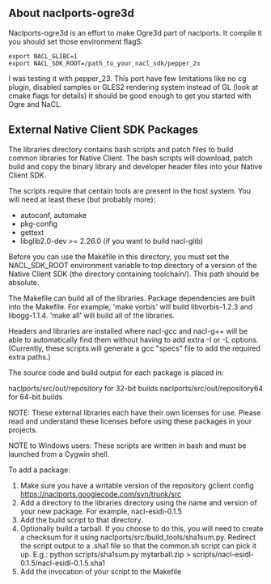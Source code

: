 ## About naclports-ogre3d

Naclports-ogre3d is an effort to make Ogre3d part of naclports.
It compile it you should set those environment flagS:
```
export NACL_GLIBC=1
export NACL_SDK_ROOT=/path_to_your_nacl_sdk/pepper_2x
```
I was testing it with pepper_23. 
This port have few limitations like no cg plugin, disabled samples
or GLES2 rendering system instead of GL (look at cmake flags for details)
it should be good enough to get you started with Ogre and NaCL.

## External Native Client SDK Packages

The libraries directory contains bash scripts and patch files to build
common libraries for Native Client. The bash scripts will download, patch
build and copy the binary library and developer header files into your
Native Client SDK.

The scripts require that centain tools are present in the host system.
You will need at least these (but probably more):
- autoconf, automake
- pkg-config
- gettext
- libglib2.0-dev >= 2.26.0 (if you want to build nacl-glib)

Before you can use the Makefile in this directory, you must set the
NACL_SDK_ROOT environment variable to top directory of a version of the
Native Client SDK (the directory containing toolchain/).
This path should be absolute.

The Makefile can build all of the libraries. Package dependencies are 
built into the Makefile. For example, 'make vorbis' will build
libvorbis-1.2.3 and libogg-1.1.4.  'make all' will build all of the libraries.

Headers and libraries are installed where nacl-gcc and nacl-g++ will
be able to automatically find them without having to add extra -I or -L
options.  (Currently, these scripts will generate a gcc "specs" file
to add the required extra paths.)

The source code and build output for each package is placed in:

  naclports/src/out/repository          for 32-bit builds
  naclports/src/out/repository64        for 64-bit builds

NOTE:  These external libraries each have their own licenses for use.
Please read and understand these licenses before using these packages
in your projects.

NOTE to Windows users:  These scripts are written in bash and must be
launched from a Cygwin shell.

To add a package:
1. Make sure you have a writable version of the repository
    gclient config https://naclports.googlecode.com/svn/trunk/src
2. Add a directory to the libraries directory using the name and version of
    your new package.  For example, nacl-esidl-0.1.5
3. Add the build script to that directory.
4. Optionally build a tarball.  If you choose to do this, you will need to
    create a checksum for it using naclports/src/build_tools/sha1sum.py.  Redirect 
    the script output to a .sha1 file so that the common.sh script can pick it up.  E.g.:
    python scripts/sha1sum.py mytarball.zip > scripts/nacl-esidl-0.1.5/nacl-esidl-0.1.5.sha1
5. Add the invocation of your script to the Makefile

